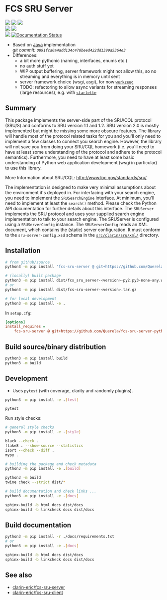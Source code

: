 FCS SRU Server
==============

<!-- START: BADGES -->
[![](https://img.shields.io/badge/%20code%20style-black-000000)](https://github.com/psf/black)
[![](https://img.shields.io/badge/%20imports-isort-%231674b1)](https://pycqa.github.io/isort/)
[![](https://img.shields.io/badge/linting-flake8-yellowgreen)](https://github.com/PyCQA/flake8)  
[![](https://img.shields.io/badge/%20doc%20style-sphinx-0a507a.svg)](https://www.sphinx-doc.org/en/master/usage/index.html)
[![](https://img.shields.io/badge/%20doc%20style-google-3666d6.svg)](https://google.github.io/styleguide/pyguide.html#s3.8-comments-and-docstrings)  
[![](https://img.shields.io/github/last-commit/Querela/fcs-sru-server-python)](https://github.com/Querela/fcs-sru-server-python/commits/main)
[![Documentation Status](https://readthedocs.org/projects/fcs-sru-server-python/badge/?version=latest)](https://fcs-sru-server-python.readthedocs.io/en/latest/?badge=latest)
<!-- END: BADGES -->

- Based on [Java](https://github.com/clarin-eric/fcs-sru-server/) implementation  
  _git commit: `0091fca0a4add134c478beed422dd1399a5364e3`_
- Differences:
   - a bit more pythonic (naming, interfaces, enums etc.)
   - no auth stuff yet
   - WIP output buffering, server framework might not allow this,
     so no streaming and everything is in memory until sent
   - server framework choice (wsgi, asgi), for now [`werkzeug`](https://werkzeug.palletsprojects.com)
   - TODO: refactoring to allow async variants for streaming responses (large resources),
     e.g. with [`starlette`](https://www.starlette.io/)

## Summary

This package implements the server-side part of the SRU/CQL protocol (SRU/S)
and conforms to SRU version 1.1 and 1.2. SRU version 2.0 is mostly implemented
but might be missing some more obscure features.
The library will handle most of the protocol related tasks for you and you'll
only need to implement a few classes to connect you search engine. However, the
library will not save you from doing your SRU/CQL homework (i.e. you'll need to
have at least some understanding of the protocol and adhere to the protocol
semantics). Furthermore, you need to have at least some basic understanding of
Python web application development (wsgi in particular) to use this library.

More Information about SRU/CQL:
  http://www.loc.gov/standards/sru/

The implementation is designed to make very minimal assumptions about the
environment it's deployed in. For interfacing with your search engine, you
need to implement the `SRUSearchEngine` interface. At minimum, you'll need
to implement at least the `search()` method. Please check the Python API
documentation for further details about this interface.
The `SRUServer` implements the SRU protocol and uses your supplied search engine
implementation to talk to your search engine. The SRUServer is configured
using a `SRUServerConfig` instance. The `SRUServerConfig` reads an XML document,
which contains the (static) server configuration. It must conform to the
`sru-server-config.xsd` schema in the [`src/clarin/sru/xml/`](src/clarin/sru/xml/)
directory.


## Installation

```bash
# from github/source
python3 -m pip install 'fcs-sru-server @ git+https://github.com/Querela/fcs-sru-server-python.git'

# (locally) built package
python3 -m pip install dist/fcs_sru_server-<version>-py2.py3-none-any.whl
# or
python3 -m pip install dist/fcs-sru-server-<version>.tar.gz

# for local development
python3 -m pip install -e .
```

In `setup.cfg`:
```ini
[options]
install_requires =
    fcs-sru-server @ git+https://github.com/Querela/fcs-sru-server-python.git
```


## Build source/binary distribution

```bash
python3 -m pip install build
python3 -m build
```


## Development

* Uses `pytest` (with coverage, clarity and randomly plugins).

```bash
python3 -m pip install -e .[test]

pytest
```

Run style checks:
```bash
# general style checks
python3 -m pip install -e .[style]

black --check .
flake8 . --show-source --statistics
isort --check --diff .
mypy .

# building the package and check metadata
python3 -m pip install -e .[build]

python3 -m build
twine check --strict dist/*

# build documentation and check links ...
python3 -m pip install -e .[docs]

sphinx-build -b html docs dist/docs
sphinx-build -b linkcheck docs dist/docs
```


## Build documentation

```bash
python3 -m pip install -r ./docs/requirements.txt
# or 
python3 -m pip install -e .[docs]

sphinx-build -b html docs dist/docs
sphinx-build -b linkcheck docs dist/docs
```


## See also

- [clarin-eric/fcs-sru-server](https://github.com/clarin-eric/fcs-sru-server/)
- [clarin-eric/fcs-sru-client](https://github.com/clarin-eric/fcs-sru-client/)
